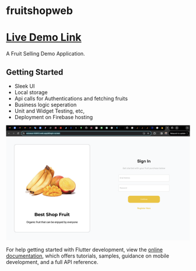 # fruitshopweb

# [Live Demo Link](path%20with%20spaces/other_file.md)

A Fruit Selling Demo Application.

## Getting Started

- Sleek UI
- Local storage
- Api calls for Authentications and fetching fruits
- Business logic seperation
- Unit and Widget Testing, etc,
- Deployment on Firebase hosting 
  

![alt text](https://github.com/demimola24/FruitAppWeb/blob/main/app_image.png)


For help getting started with Flutter development, view the
[online documentation](https://docs.flutter.dev/), which offers tutorials,
samples, guidance on mobile development, and a full API reference.

